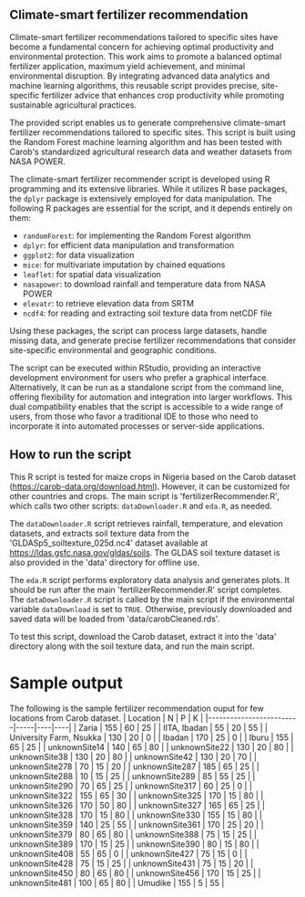 ## Climate-smart fertilizer recommendation
Climate-smart fertilizer recommendations tailored to specific sites have become a fundamental concern for achieving optimal productivity and environmental protection. This work aims to promote a balanced optimal fertilizer application, maximum yield achievement, and minimal environmental disruption. By integrating advanced data analytics and machine learning algorithms, this reusable script provides precise, site-specific fertilizer advice that enhances crop productivity while promoting sustainable agricultural practices. 

The provided script enables us to generate comprehensive climate-smart fertilizer recommendations tailored to specific sites. This script is built using the Random Forest machine learning algorithm and has been tested with Carob's standardized agricultural research data and weather datasets from NASA POWER.

The climate-smart fertilizer recommender script is developed using R programming and its extensive libraries. While it utilizes R base packages, the `dplyr` package is extensively employed for data manipulation. The following R packages are essential for the script, and it depends entirely on them:

- `randomForest`: for implementing the Random Forest algorithm
- `dplyr`: for efficient data manipulation and transformation
- `ggplot2`: for data visualization
- `mice`: for multivariate imputation by chained equations
- `leaflet`: for spatial data visualization
- `nasapower`: to download rainfall and temperature data from NASA POWER
- `elevatr`: to retrieve elevation data from SRTM
- `ncdf4`: for reading and extracting soil texture data from netCDF file 

Using these packages, the script can process large datasets, handle missing data, and generate precise fertilizer recommendations that consider site-specific environmental and geographic conditions. 

The script can be executed within RStudio, providing an interactive development environment for users who prefer a graphical interface. Alternatively, it can be run as a standalone script from the command line, offering flexibility for automation and integration into larger workflows. This dual compatibility enables that the script is accessible to a wide range of users, from those who favor a traditional IDE to those who need to incorporate it into automated processes or server-side applications.

## How to run the script
This R script is tested for maize crops in Nigeria based on the Carob dataset (https://carob-data.org/download.html). However, it can be customized for other countries and crops. The main script is 'fertilizerRecommender.R', which calls two other scripts: `dataDownloader.R` and `eda.R`, as needed.

The `dataDownloader.R` script retrieves rainfall, temperature, and elevation datasets, and extracts soil texture data from the 'GLDASp5_soiltexture_025d.nc4' dataset available at https://ldas.gsfc.nasa.gov/gldas/soils. The GLDAS soil texture dataset is also provided in the 'data' directory for offline use.

The `eda.R` script performs exploratory data analysis and generates plots. It should be run after the main 'fertilizerRecommender.R' script completes. The `dataDownloader.R` script is called by the main script if the environmental variable `dataDownload` is set to `TRUE`. Otherwise, previously downloaded and saved data will be loaded from 'data/carobCleaned.rds'.

To test this script, download the Carob dataset, extract it into the 'data' directory along with the soil texture data, and run the main script.

# Sample output
The following is the sample fertilizer recommendation ouput for few locations from Carob dataset.
| Location                | N   | P  | K  |
|-------------------------|-----|----|----|
| Zaria                   | 155 | 60 | 25 |
| IITA, Ibadan            |  55 | 20 | 55 |
| University Farm, Nsukka | 130 | 20 |  0 |
| Ibadan                  | 170 | 25 |  0 |
| Iburu                   | 155 | 65 | 25 |
| unknownSite14           | 140 | 65 | 80 |
| unknownSite22           | 130 | 20 | 80 |
| unknownSite38           | 130 | 20 | 80 |
| unknownSite42           | 130 | 20 | 70 |
| unknownSite278          |  70 | 15 | 20 |
| unknownSite287          | 185 | 65 | 25 |
| unknownSite288          |  10 | 15 | 25 |
| unknownSite289          |  85 | 55 | 25 |
| unknownSite290          |  70 | 65 | 25 |
| unknownSite317          |  60 | 25 |  0 |
| unknownSite322          | 155 | 65 | 30 |
| unknownSite325          | 170 | 15 | 80 |
| unknownSite326          | 170 | 50 | 80 |
| unknownSite327          | 165 | 65 | 25 |
| unknownSite328          | 170 | 15 | 80 |
| unknownSite330          | 155 | 15 | 80 |
| unknownSite359          | 140 | 25 | 55 |
| unknownSite361          | 170 | 25 | 20 |
| unknownSite379          |  80 | 65 | 80 |
| unknownSite388          |  75 | 15 | 25 |
| unknownSite389          | 170 | 15 | 25 |
| unknownSite390          |  80 | 15 | 80 |
| unknownSite408          |  55 | 65 |  0 |
| unknownSite427          |  75 | 15 |  0 |
| unknownSite428          |  75 | 15 | 25 |
| unknownSite431          |  75 | 15 | 20 |
| unknownSite450          |  80 | 65 | 80 |
| unknownSite456          | 170 | 15 | 25 |
| unknownSite481          | 100 | 65 | 80 |
| Umudike                 | 155 |  5 | 55 |
